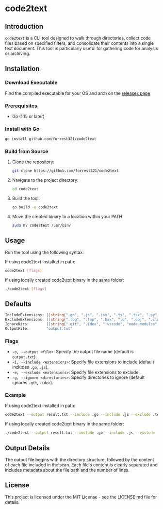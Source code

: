 
# code2text

## Introduction
`code2text` is a CLI tool designed to walk through directories, collect code files based on specified filters, and consolidate their contents into a single text document. This tool is particularly useful for gathering code for analysis or archiving.

## Installation

### Download Executable
Find the compiled executable for your OS and arch on the [releases page](https://github.com/forrest321/code2text/releases)

### Prerequisites
- Go (1.15 or later)

### Install with Go  
   ```bash
   go install github.com/forrest321/code2text
   ```


### Build from Source
1. Clone the repository:
   ```bash
   git clone https://github.com/forrest321/code2text
   ```
2. Navigate to the project directory:
   ```bash
   cd code2text
   ```
3. Build the tool:
   ```bash
   go build -o code2text
   ```
4. Move the created binary to a location within your PATH
   ```bash
   sudo mv code2text /usr/bin/
   ```

## Usage

Run the tool using the following syntax:

If using code2text installed in path:
```bash
code2text [flags]
```
If using locally created code2text binary in the same folder:
```bash
./code2text [flags]
```

## Defaults
```go
IncludeExtensions: []string{".go", ".js", ".jsx", ".ts", ".tsx", ".py", ".rb", ".php", ".swift", ".c", ".cpp", ".h", ".hpp", ".java", ".rs", ".kt", ".scala", ".m"},
ExcludeExtensions: []string{".log", ".tmp", ".bak", ".o", ".obj", ".class", ".exe", ".dll", ".so", ".a", ".lib", ".pyc", ".jar"},
IgnoreDirs:        []string{".git", ".idea", ".vscode", "node_modules", "vendor", "build", "dist", "bin", "obj"},
OutputFile:        "output.txt"
```

### Flags
- `-o, --output <file>`: Specify the output file name (default is `output.txt`).
- `-i, --include <extensions>`: Specify file extensions to include (default includes `.go`, `.js`).
- `-e, --exclude <extensions>`: Specify file extensions to exclude.
- `-g, --ignore <directories>`: Specify directories to ignore (default ignores `.git`, `.idea`).

### Example


If using code2text installed in path:
```bash
code2text --output result.txt --include .go --include .js --exclude .test --ignore .git
```

If using locally created code2text binary in the same folder:
```bash
./code2text --output result.txt --include .go --include .js --exclude .test --ignore .git
```

## Output Details

The output file begins with the directory structure, followed by the content of each file included in the scan. Each file's content is clearly separated and includes metadata about the file path and the number of lines.

## License

This project is licensed under the MIT License - see the [LICENSE.md](LICENSE.md) file for details.
